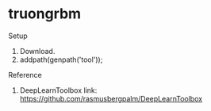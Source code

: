 truongrbm
=========
Setup

 1. Download.
 2.  addpath(genpath('tool'));
 
Reference
 1. DeepLearnToolbox 
    link: https://github.com/rasmusbergpalm/DeepLearnToolbox
    
